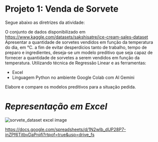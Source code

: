 # Projeto 1: Venda de Sorvete

Segue abaixo as diretrizes da atividade:

O conjunto de dados disponibilizado em https://www.kaggle.com/datasets/sakshisatre/ice-cream-sales-dataset   
Apresentar a quantidade de sorvetes vendidos em função da temperatura do dia, em °C. a fim de evitar desperdícios tanto de trabalho, tempo de preparo e ingredientes, deseja-se um modelo preditivo que seja capaz de fornecer a quantidade de sorvetes a serem vendidos em função da temperatura. Utilizando técnica de Regressão Linear e as ferramentas:

* Excel
* Linguagem Python no ambiente Google Colab com AI Gemini   

Elabore e compare os modelos preditivos para a situação pedida.   

# _Representação em Excel_   

![sorvete_dataset excel image](https://github.com/user-attachments/assets/e575a7ee-8f3e-4283-9f81-74ec0060cdb2)   

https://docs.google.com/spreadsheets/d/1N2wIb_dUP28P7-inZPf6TitbvDaPrqfi?rtpof=true&usp=drive_fs   

